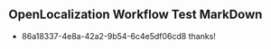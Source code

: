 ## OpenLocalization Workflow Test MarkDown
* 86a18337-4e8a-42a2-9b54-6c4e5df06cd8 thanks!

<!--HONumber=Aug16_HO5-->


